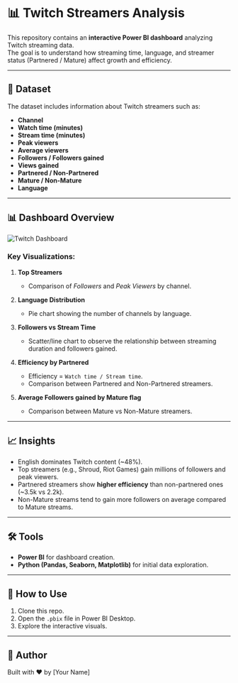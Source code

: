 # 📊 Twitch Streamers Analysis

This repository contains an **interactive Power BI dashboard** analyzing Twitch streaming data.  
The goal is to understand how streaming time, language, and streamer status (Partnered / Mature) affect growth and efficiency.

---

## 📌 Dataset
The dataset includes information about Twitch streamers such as:
- **Channel**
- **Watch time (minutes)**
- **Stream time (minutes)**
- **Peak viewers**
- **Average viewers**
- **Followers / Followers gained**
- **Views gained**
- **Partnered / Non-Partnered**
- **Mature / Non-Mature**
- **Language**

---

## 📊 Dashboard Overview
![Twitch Dashboard](<img width="1194" height="672" alt="image" src="https://github.com/user-attachments/assets/d77b5ae3-656e-48de-9987-31e67ae64038" />
)

### Key Visualizations:
1. **Top Streamers**  
   - Comparison of *Followers* and *Peak Viewers* by channel.  

2. **Language Distribution**  
   - Pie chart showing the number of channels by language.  

3. **Followers vs Stream Time**  
   - Scatter/line chart to observe the relationship between streaming duration and followers gained.  

4. **Efficiency by Partnered**  
   - Efficiency = `Watch time / Stream time`.  
   - Comparison between Partnered and Non-Partnered streamers.  

5. **Average Followers gained by Mature flag**  
   - Comparison between Mature vs Non-Mature streamers.  

---

## 📈 Insights
- English dominates Twitch content (~48%).  
- Top streamers (e.g., Shroud, Riot Games) gain millions of followers and peak viewers.  
- Partnered streamers show **higher efficiency** than non-partnered ones (~3.5k vs 2.2k).  
- Non-Mature streams tend to gain more followers on average compared to Mature streams.  

---

## 🛠 Tools
- **Power BI** for dashboard creation.  
- **Python (Pandas, Seaborn, Matplotlib)** for initial data exploration.  

---

## 🚀 How to Use
1. Clone this repo.  
2. Open the `.pbix` file in Power BI Desktop.  
3. Explore the interactive visuals.  

---

## 📌 Author
Built with ❤️ by [Your Name]
